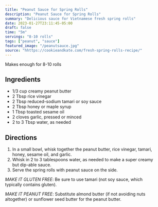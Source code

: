 ```yaml
---
title: "Peanut Sauce for Spring Rolls"
description: "Peanut Sauce for Spring Rolls"
summary: "Delicious sauce for Vietnamese fresh spring rolls"
date: 2023-01-27T23:11:45-05:00
draft: false
time: "5m"
servings: "8-10 rolls"
tags: ["peanut", "sauce"]
featured_image: "/peanutsauce.jpg"
source: "hhttps://cookieandkate.com/fresh-spring-rolls-recipe/"
---
```


Makes enough for 8-10 rolls

## Ingredients

- 1/3 cup creamy peanut butter
- 2 Tbsp rice vinegar
- 2 Tbsp reduced-sodium tamari or soy sauce
- 2 Tbsp honey or maple syrup
- 1 Tbsp toasted sesame oil
- 2 cloves garlic, pressed or minced
- 2 to 3 Tbsp water, as needed

## Directions

1. In a small bowl, whisk together the peanut butter, rice vinegar, tamari, honey, sesame oil, and garlic.
2. Whisk in 2 to 3 tablespoons water, as needed to make a super creamy but dip-able sauce.
3. Serve the spring rolls with peanut sauce on the side.

*MAKE IT GLUTEN FREE*: Be sure to use tamari (not soy sauce, which typically contains gluten).

*MAKE IT PEANUT FREE*: Substitute almond butter (if not avoiding nuts altogether) or sunflower seed butter for the peanut butter.
